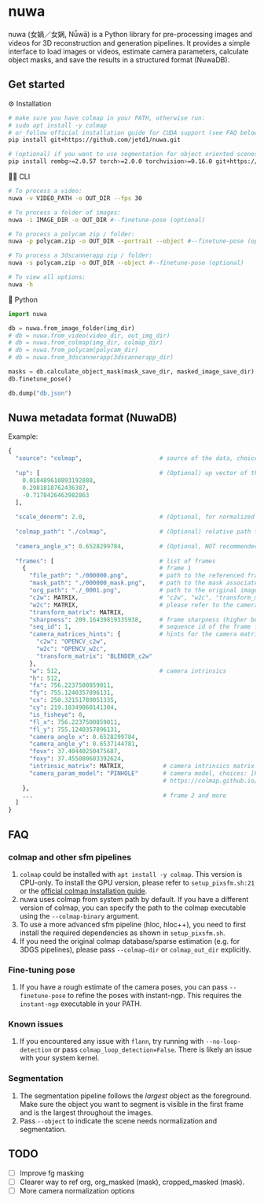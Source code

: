 # nuwa

nuwa (女媧／女娲, Nǚwā) is a Python library for pre-processing images and videos for 3D reconstruction and generation pipelines. It provides a simple interface to load images or videos, estimate camera parameters, calculate object masks, and save the results in a structured format (NuwaDB).


## Get started

⚙️ Installation

```bash
# make sure you have colmap in your PATH, otherwise run:
# sudo apt install -y colmap 
# or follow official installation guide for CUDA support (see FAQ below)
pip install git+https://github.com/jetd1/nuwa.git

# (optional) if you want to use segmentation for object oriented scenes (--object)
pip install rembg>=2.0.57 torch>=2.0.0 torchvision>=0.16.0 git+https://github.com/facebookresearch/segment-anything.git
```

🧑‍💻 CLI

```bash
# To process a video:
nuwa -v VIDEO_PATH -o OUT_DIR --fps 30

# To process a folder of images:
nuwa -i IMAGE_DIR -o OUT_DIR #--finetune-pose (optional)

# To process a polycam zip / folder:
nuwa -p polycam.zip -o OUT_DIR --portrait --object #--finetune-pose (optional)

# To process a 3dscannerapp zip / folder:
nuwa -s polycam.zip -o OUT_DIR --object #--finetune-pose (optional)

# To view all options:
nuwa -h
```

🐍 Python

```python
import nuwa

db = nuwa.from_image_folder(img_dir)
# db = nuwa.from_video(video_dir, out_img_dir)
# db = nuwa.from_colmap(img_dir, colmap_dir)
# db = nuwa.from_polycam(polycam_dir)
# db = nuwa.from_3dscannerapp(3dscannerapp_dir)

masks = db.calculate_object_mask(mask_save_dir, masked_image_save_dir)
db.finetune_pose()

db.dump("db.json")
```

## Nuwa metadata format (NuwaDB)

Example:

```python
{
  "source": "colmap",                      # source of the data, choices [colmap, arkit]
  
  "up": [                                  # (Optional) up vector of the scene
    0.018489610893192888,
    0.2981818762436387,
    -0.7178426463982863
  ],
    
  "scale_denorm": 2.0,                     # (Optional, for normalized scenes) scale denormalization factor, use this to scale the scene back to the original size
    
  "colmap_path": "./colmap",               # (Optional) relative path to the colmap folder (camera, images, points)
  
  "camera_angle_x": 0.6528299784,          # (Optional, NOT recommended) global camera angle x, if this exists, focal parameters (x and y) in frames are ignored  
  
  "frames": [                              # list of frames
    {                                      # frame 1
      "file_path": "./000000.png",         # path to the referenced frame
      "mask_path": "./000000_mask.png",    # path to the mask associated with the referenced frame (optional, "")
      "org_path": "./_0001.png",           # path to the original image of the referenced frame (optional, "")
      "c2w": MATRIX,                       # "c2w", "w2c", "transform_matrix" are the camera matrices (4x4) in different conventions
      "w2c": MATRIX,                       # please refer to the camera_matrices_hints for more information
      "transform_matrix": MATRIX,
      "sharpness": 209.16439819335938,     # frame sharpness (higher better)
      "seq_id": 1,                         # sequence id of the frame from e.g. colmap (do not use this for now)
      "camera_matrices_hints": {           # hints for the camera matrices, format: "key_name: convention"
        "c2w": "OPENCV_c2w",
        "w2c": "OPENCV_w2c",
        "transform_matrix": "BLENDER_c2w"
      },
      "w": 512,                            # camera intrinsics
      "h": 512,
      "fx": 756.2237500859011,
      "fy": 755.1240357896131,
      "cx": 250.32151789051335,
      "cy": 219.18349060141304,
      "is_fisheye": 0,
      "fl_x": 756.2237500859011,
      "fl_y": 755.1240357896131,
      "camera_angle_x": 0.6528299784,
      "camera_angle_y": 0.6537144781,
      "fovx": 37.40440250475687,
      "foxy": 37.455080603392624,
      "intrinsic_matrix": MATRIX,           # camera intrinsics matrix (3x3)
      "camera_param_model": "PINHOLE"       # camera model, choices: [PINHOLE, OPENCV]
                                            # https://colmap.github.io/cameras.html
    },
    ...                                     # frame 2 and more
  ]
}
```

## FAQ

### colmap and other sfm pipelines
1. `colmap` could be installed with `apt install -y colmap`. This version is CPU-only. To install the GPU version, please refer to `setup_pixsfm.sh:21` or the [official colmap installation guide](https://colmap.github.io/install.html).
2. nuwa uses colmap from system path by default. If you have a different version of colmap, you can specify the path to the colmap executable using the `--colmap-binary` argument.
3. To use a more advanced sfm pipeline (hloc, hloc++), you need to first install the required dependencies as shown in `setup_pixsfm.sh`.
4. If you need the original colmap database/sparse estimation (e.g. for 3DGS pipelines), please pass `--colmap-dir` or `colmap_out_dir` explicitly. 

### Fine-tuning pose
1. If you have a rough estimate of the camera poses, you can pass `--finetune-pose` to refine the poses with instant-ngp. This requires the `instant-ngp` executable in your PATH.  

### Known issues 
1. If you encountered any issue with `flann`, try running with `--no-loop-detection` or pass `colmap_loop_detection=False`. There is likely an issue with your system kernel.

### Segmentation
1. The segmentation pipeline follows the *largest* object as the foreground. Make sure the object you want to segment is visible in the first frame and is the largest throughout the images.
2. Pass `--object` to indicate the scene needs normalization and segmentation.

## TODO
- [ ] Improve fg masking
- [ ] Clearer way to ref org, org_masked (mask), cropped_masked (mask).
- [ ] More camera normalization options
